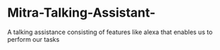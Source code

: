 # Mitra-Talking-Assistant-
A talking assistance consisting of features like alexa that enables us to perform our tasks
